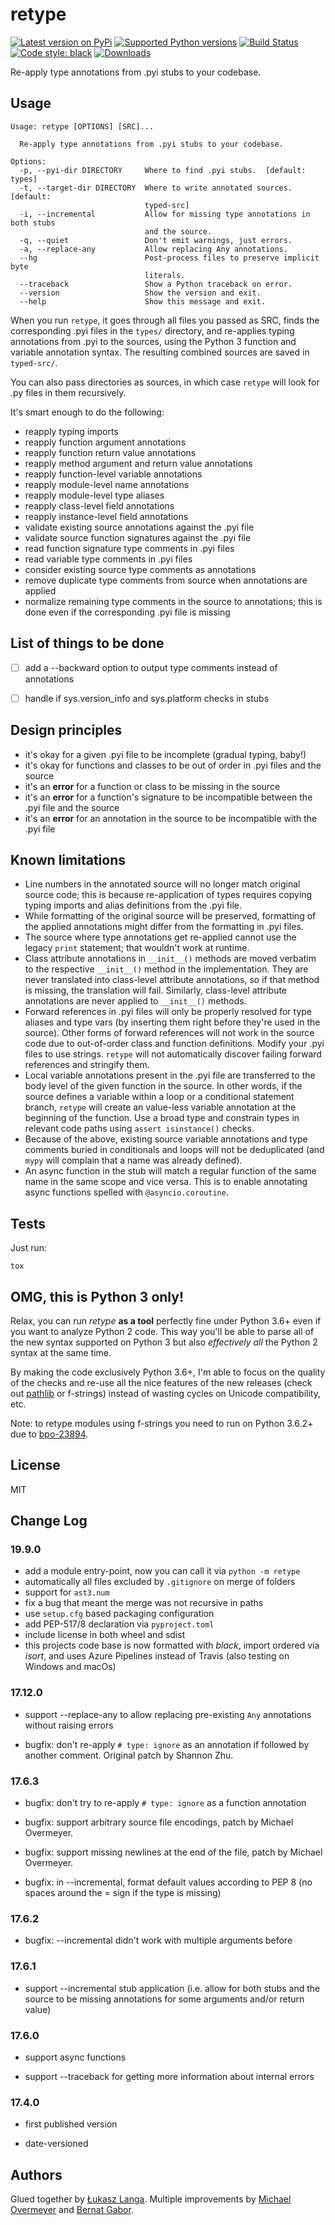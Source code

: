 # retype

[![Latest version on
PyPi](https://badge.fury.io/py/retype.svg)](https://badge.fury.io/py/retype)
[![Supported Python
versions](https://img.shields.io/pypi/pyversions/retype.svg)](https://pypi.org/project/retype/)
[![Build Status](https://dev.azure.com/ambv/retype/_apis/build/status/ambv.retype?branchName=master)](https://dev.azure.com/ambv/retype/_build/latest?definitionId=1&branchName=master)
[![Code style:
black](https://img.shields.io/badge/code%20style-black-000000.svg)](https://github.com/psf/black)
[![Downloads](https://pepy.tech/badge/retype/month)](https://pepy.tech/project/retype/month)

Re-apply type annotations from .pyi stubs to your codebase.

## Usage

```
Usage: retype [OPTIONS] [SRC]...

  Re-apply type annotations from .pyi stubs to your codebase.

Options:
  -p, --pyi-dir DIRECTORY     Where to find .pyi stubs.  [default: types]
  -t, --target-dir DIRECTORY  Where to write annotated sources.  [default:
                              typed-src]
  -i, --incremental           Allow for missing type annotations in both stubs
                              and the source.
  -q, --quiet                 Don't emit warnings, just errors.
  -a, --replace-any           Allow replacing Any annotations.
  --hg                        Post-process files to preserve implicit byte
                              literals.
  --traceback                 Show a Python traceback on error.
  --version                   Show the version and exit.
  --help                      Show this message and exit.
```

When you run `retype`, it goes through all files you passed as SRC,
finds the corresponding .pyi files in the `types/` directory, and
re-applies typing annotations from .pyi to the sources, using the
Python 3 function and variable annotation syntax.  The resulting
combined sources are saved in `typed-src/`.

You can also pass directories as sources, in which case `retype` will
look for .py files in them recursively.

It's smart enough to do the following:

* reapply typing imports
* reapply function argument annotations
* reapply function return value annotations
* reapply method argument and return value annotations
* reapply function-level variable annotations
* reapply module-level name annotations
* reapply module-level type aliases
* reapply class-level field annotations
* reapply instance-level field annotations
* validate existing source annotations against the .pyi file
* validate source function signatures against the .pyi file
* read function signature type comments in .pyi files
* read variable type comments in .pyi files
* consider existing source type comments as annotations
* remove duplicate type comments from source when annotations are applied
* normalize remaining type comments in the source to annotations; this
  is done even if the corresponding .pyi file is missing


## List of things to be done

* [ ] add a --backward option to output type comments instead of annotations
* [ ] handle if sys.version_info and sys.platform checks in stubs


## Design principles

* it's okay for a given .pyi file to be incomplete (gradual typing,
  baby!)
* it's okay for functions and classes to be out of order in .pyi files
  and the source
* it's an **error** for a function or class to be missing in the source
* it's an **error** for a function's signature to be incompatible
  between the .pyi file and the source
* it's an **error** for an annotation in the source to be incompatible
  with the .pyi file


## Known limitations

* Line numbers in the annotated source will no longer match original
  source code; this is because re-application of types requires copying
  typing imports and alias definitions from the .pyi file.
* While formatting of the original source will be preserved, formatting
  of the applied annotations might differ from the formatting in .pyi
  files.
* The source where type annotations get re-applied cannot use the
  legacy `print` statement; that wouldn't work at runtime.
* Class attribute annotations in `__init__()` methods are moved verbatim
  to the respective `__init__()` method in the implementation.  They are
  never translated into class-level attribute annotations, so if that
  method is missing, the translation will fail.  Similarly, class-level
  attribute annotations are never applied to `__init__()` methods.
* Forward references in .pyi files will only be properly resolved for
  type aliases and type vars (by inserting them right before they're
  used in the source).  Other forms of forward references will not work
  in the source code due to out-of-order class and function definitions.
  Modify your .pyi files to use strings.  `retype` will not
  automatically discover failing forward references and stringify them.
* Local variable annotations present in the .pyi file are transferred to
  the body level of the given function in the source.  In other words,
  if the source defines a variable within a loop or a conditional
  statement branch, `retype` will create an value-less variable
  annotation at the beginning of the function.  Use a broad type and
  constrain types in relevant code paths using `assert isinstance()`
  checks.
* Because of the above, existing source variable annotations and type
  comments buried in conditionals and loops will not be deduplicated
  (and `mypy` will complain that a name was already defined).
* An async function in the stub will match a regular function of the
  same name in the same scope and vice versa.  This is to enable
  annotating async functions spelled with `@asyncio.coroutine`.


## Tests

Just run:

```
tox
```

## OMG, this is Python 3 only!

Relax, you can run *retype* **as a tool** perfectly fine under Python
3.6+ even if you want to analyze Python 2 code.  This way you'll be able
to parse all of the new syntax supported on Python 3 but also
*effectively all* the Python 2 syntax at the same time.

By making the code exclusively Python 3.6+, I'm able to focus on the
quality of the checks and re-use all the nice features of the new
releases (check out [pathlib](docs.python.org/3/library/pathlib.html)
or f-strings) instead of wasting cycles on Unicode compatibility, etc.

Note: to retype modules using f-strings you need to run on Python 3.6.2+
due to [bpo-23894](http://bugs.python.org/issue23894).

## License

MIT


## Change Log

### 19.9.0

* add a module entry-point, now you can call it via ``python -m retype``
* automatically all files excluded by ``.gitignore`` on merge of folders
* support for ``ast3.num``
* fix a bug that meant the merge was not recursive in paths
* use `setup.cfg` based packaging configuration
* add PEP-517/8 declaration via `pyproject.toml`
* include license in both wheel and sdist
* this projects code base is now formatted with *black*, import ordered via
  *isort*, and uses Azure Pipelines instead of Travis (also testing on Windows
  and macOs)

### 17.12.0

* support --replace-any to allow replacing pre-existing `Any` annotations
  without raising errors

* bugfix: don't re-apply `# type: ignore` as an annotation if followed
  by another comment.  Original patch by Shannon Zhu.

### 17.6.3

* bugfix: don't try to re-apply `# type: ignore` as a function annotation

* bugfix: support arbitrary source file encodings, patch by Michael Overmeyer.

* bugfix: support missing newlines at the end of the file, patch by Michael
  Overmeyer.

* bugfix: in --incremental, format default values according to PEP 8
  (no spaces around the = sign if the type is missing)

### 17.6.2

* bugfix: --incremental didn't work with multiple arguments before

### 17.6.1

* support --incremental stub application (i.e. allow for both stubs and the
  source to be missing annotations for some arguments and/or return value)

### 17.6.0

* support async functions

* support --traceback for getting more information about internal errors

### 17.4.0

* first published version

* date-versioned


## Authors

Glued together by [Łukasz Langa](mailto:lukasz@langa.pl).  Multiple
improvements by [Michael Overmeyer](mailto:m.overmeyer@yahoo.ca) and
[Bernat Gabor](mailto:gaborjbernat@gmail.com).

